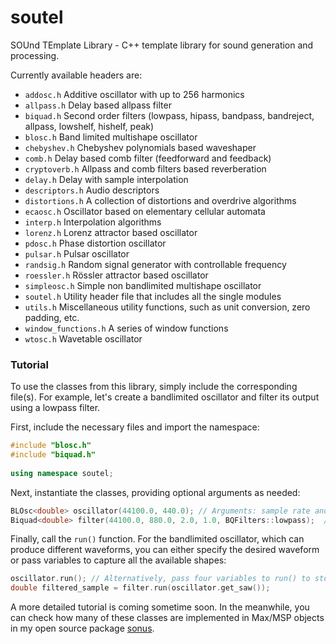 # soutel
SOUnd TEmplate Library - C++ template library for sound generation and processing. 

Currently available headers are:

* `addosc.h` Additive oscillator with up to 256 harmonics
* `allpass.h` Delay based allpass filter
* `biquad.h` Second order filters (lowpass, hipass, bandpass, bandreject, allpass, lowshelf, hishelf, peak)
* `blosc.h` Band limited multishape oscillator
* `chebyshev.h` Chebyshev polynomials based waveshaper
* `comb.h` Delay based comb filter (feedforward and feedback)
* `cryptoverb.h` Allpass and comb filters based reverberation
* `delay.h` Delay with sample interpolation
* `descriptors.h` Audio descriptors
* `distortions.h` A collection of distortions and overdrive algorithms
* `ecaosc.h` Oscillator based on elementary cellular automata
* `interp.h` Interpolation algorithms
* `lorenz.h` Lorenz attractor based oscillator
* `pdosc.h` Phase distortion oscillator
* `pulsar.h` Pulsar oscillator
* `randsig.h` Random signal generator with controllable frequency
* `roessler.h` Rössler attractor based oscillator
* `simpleosc.h` Simple non bandlimited multishape oscillator
* `soutel.h` Utility header file that includes all the single modules
* `utils.h` Miscellaneous utility functions, such as unit conversion, zero padding, etc.
* `window_functions.h` A series of window functions
* `wtosc.h` Wavetable oscillator

### Tutorial

To use the classes from this library, simply include the corresponding file(s). For example, let's create a bandlimited oscillator and filter its output using a lowpass filter.

First, include the necessary files and import the namespace:
```cpp
#include "blosc.h"
#include "biquad.h"
     
using namespace soutel;
```

Next, instantiate the classes, providing optional arguments as needed:
```cpp
BLOsc<double> oscillator(44100.0, 440.0); // Arguments: sample rate and frequency
Biquad<double> filter(44100.0, 880.0, 2.0, 1.0, BQFilters::lowpass);  // Arguments: sample rate, cutoff frequency, Q factor, gain (for shelving filters), filter type
```

Finally, call the `run()` function. For the bandlimited oscillator, which can produce different waveforms, you can either specify the desired waveform or pass variables to capture all the available shapes:
```cpp
oscillator.run(); // Alternatively, pass four variables to run() to store the sine, triangle, saw, and square wave outputs
double filtered_sample = filter.run(oscillator.get_saw());
```

A more detailed tutorial is coming sometime soon. In the meanwhile, you can check how many of these classes are implemented in Max/MSP objects in my open source package [sonus](https://github.com/valeriorlandini/sonus).
